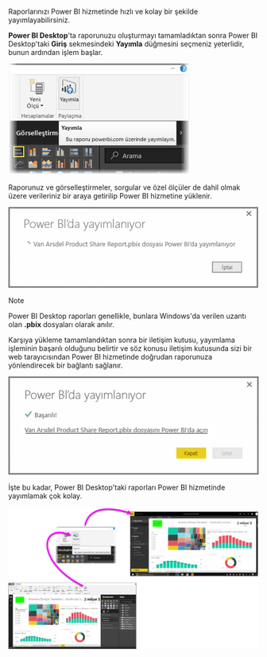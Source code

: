 Raporlarınızı Power BI hizmetinde hızlı ve kolay bir şekilde yayımlayabilirsiniz.

**Power BI Desktop**'ta raporunuzu oluşturmayı tamamladıktan sonra Power BI Desktop'taki **Giriş** sekmesindeki **Yayımla** düğmesini seçmeniz yeterlidir, bunun ardından işlem başlar.

![](media/4-1-publish-reports/4-1_1.png)

Raporunuz ve görselleştirmeler, sorgular ve özel ölçüler de dahil olmak üzere verileriniz bir araya getirilip Power BI hizmetine yüklenir.

![](media/4-1-publish-reports/4-1_2.png)

> [!NOTE]
> Power BI Desktop raporları genellikle, bunlara Windows'da verilen uzantı olan **.pbix** dosyaları olarak anılır.
> 

Karşıya yükleme tamamlandıktan sonra bir iletişim kutusu, yayımlama işleminin başarılı olduğunu belirtir ve söz konusu iletişim kutusunda sizi bir web tarayıcısından Power BI hizmetinde doğrudan raporunuza yönlendirecek bir bağlantı sağlanır.

![](media/4-1-publish-reports/4-1_3.png)

İşte bu kadar, Power BI Desktop'taki raporları Power BI hizmetinde yayımlamak çok kolay.

![](media/4-1-publish-reports/4-1_4.png)

